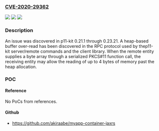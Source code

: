 ### [CVE-2020-29362](https://cve.mitre.org/cgi-bin/cvename.cgi?name=CVE-2020-29362)
![](https://img.shields.io/static/v1?label=Product&message=n%2Fa&color=blue)
![](https://img.shields.io/static/v1?label=Version&message=n%2Fa&color=blue)
![](https://img.shields.io/static/v1?label=Vulnerability&message=n%2Fa&color=brighgreen)

### Description

An issue was discovered in p11-kit 0.21.1 through 0.23.21. A heap-based buffer over-read has been discovered in the RPC protocol used by thep11-kit server/remote commands and the client library. When the remote entity supplies a byte array through a serialized PKCS#11 function call, the receiving entity may allow the reading of up to 4 bytes of memory past the heap allocation.

### POC

#### Reference
No PoCs from references.

#### Github
- https://github.com/akiraabe/myapp-container-jaxrs

